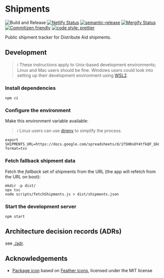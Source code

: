 # Shipments

![Build and Release](https://github.com/distributeaid/shipments/workflows/Build%20and%20Release/badge.svg?branch=saga)
[![Netlify Status](https://api.netlify.com/api/v1/badges/d6a86ae4-7b3b-4faf-ad33-3f359df6a071/deploy-status)](https://app.netlify.com/sites/shipment-tracker/deploys)
[![semantic-release](https://img.shields.io/badge/%20%20%F0%9F%93%A6%F0%9F%9A%80-semantic--release-e10079.svg)](https://github.com/semantic-release/semantic-release)
[![Mergify Status](https://img.shields.io/endpoint.svg?url=https://dashboard.mergify.io/badges/distributeaid/shipments&style=flat)](https://mergify.io)
[![Commitizen friendly](https://img.shields.io/badge/commitizen-friendly-brightgreen.svg)](http://commitizen.github.io/cz-cli/)
[![code style: prettier](https://img.shields.io/badge/code_style-prettier-ff69b4.svg?style=flat-square)](https://github.com/prettier/prettier)

Public shipment tracker for Distribute Aid shipments.

## Development

> ℹ️ These instructions apply to Unix-based development environments; Linux and
> Mac users should be fine. Windows users could look into setting up their
> development environment using
> [WSL2](https://docs.microsoft.com/en-us/windows/wsl/wsl2-index).

### Install dependencies

    npm ci

### Configure the environment

Make this environment variable available:

> ℹ️ Linux users can use [direnv](https://direnv.net/) to simplify the process.

    export SHIPMENTS_URL=https://docs.google.com/spreadsheets/d/1f5H0sOY4tfkQF_QkQemt1GHTYd_wgsvBgmzE4miI9g4/export?format=tsv

### Fetch fallback shipment data

Fetch the _fallback_ set of shipments from the URL (the app will refetch from
the URL on boot):

    mkdir -p dist/
    npx tsc
    node scripts/fetchShipments.js > dist/shipments.json

### Start the development server

    npm start

## Architecture decision records (ADRs)

see [./adr](./adr).

## Acknowledgements

- [Package icon](./web/favicon.svg) based on
  [Feather icons](https://github.com/feathericons/feather), licensed under the
  MIT license
